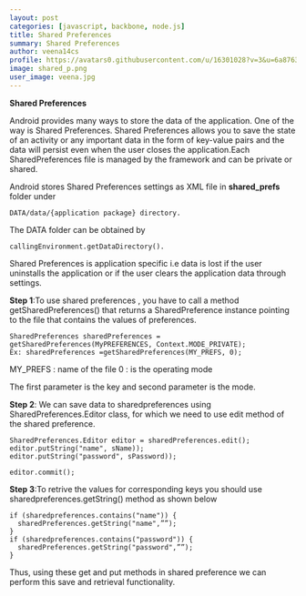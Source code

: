 ```yaml
---
layout: post
categories: [javascript, backbone, node.js]
title: Shared Preferences
summary: Shared Preferences
author: veena14cs
profile: https://avatars0.githubusercontent.com/u/16301028?v=3&u=6a8763d83df27dab2bc7f33eed2b6d7805b707b2&s=140"
image: shared_p.png
user_image: veena.jpg
---
```


**Shared Preferences**

Android provides many ways to store the data of the application. One of the way is Shared Preferences. Shared Preferences allows you to save the state of an activity or any important data  in the form of key-value pairs and the data will persist even when the user closes the application.Each SharedPreferences file is managed by the framework and can be private or shared.

Android stores Shared Preferences settings as XML file in **shared_prefs** folder under 

```
DATA/data/{application package} directory.
```

The DATA folder can be obtained by 

```
callingEnvironment.getDataDirectory().
```

Shared Preferences is application specific i.e data is lost if the user uninstalls the application or if the user clears the application data through settings.

**Step 1**:To use shared preferences , you have to call a method getSharedPreferences() that returns a SharedPreference instance pointing to the file that contains the values of preferences.

```
SharedPreferences sharedPreferences = getSharedPreferences(MyPREFERENCES, Context.MODE_PRIVATE);        
Ex: sharedPreferences =getSharedPreferences(MY_PREFS, 0);

```

MY_PREFS : name of the file 
0 : is the operating mode

The first parameter is the key and second parameter is the mode.

**Step 2**:  We can save data to sharedpreferences using SharedPreferences.Editor class, for which we need to use edit method of the shared preference.


```
SharedPreferences.Editor editor = sharedPreferences.edit();
editor.putString("name", sName));
editor.putString("password", sPassword));

editor.commit();

```

**Step 3**:To retrive the values for corresponding keys you should use sharedpreferences.getString() method as shown below


```
if (sharedpreferences.contains("name")) {
  sharedPreferences.getString("name",””);
}
if (sharedpreferences.contains("password")) {
  sharedPreferences.getString("password",””);
}
```

Thus, using these get and put methods in shared preference we can perform this save and retrieval functionality.


